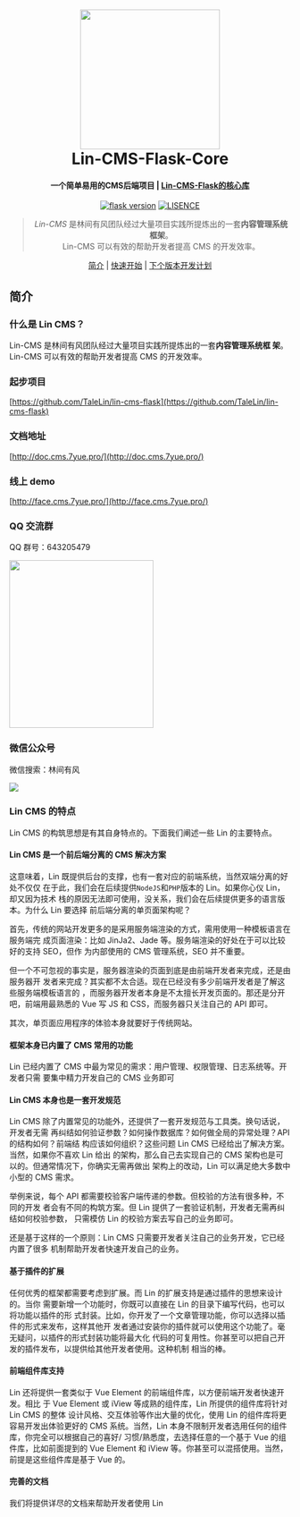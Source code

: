 <h1 align="center">
  <a href="http://doc.cms.7yue.pro/">
  <img src="http://doc.cms.7yue.pro/left-logo.png" width="250"/></a>
  <br>
  Lin-CMS-Flask-Core
</h1>

<h4 align="center">一个简单易用的CMS后端项目 | <a href="http://doc.cms.7yue.pro/" target="_blank">Lin-CMS-Flask的核心库</a></h4>

<p align="center">
  <a href="http://flask.pocoo.org/docs/1.0/" rel="nofollow">
  <img src="https://camo.githubusercontent.com/a9ed6d40bacc7934b206ddcb6450f9cdec89f1a0/68747470733a2f2f696d672e736869656c64732e696f2f62616467652f666c61736b2d253344253344312e302e322d79656c6c6f772e737667" alt="flask version" data-canonical-src="https://camo.githubusercontent.com/a9ed6d40bacc7934b206ddcb6450f9cdec89f1a0/68747470733a2f2f696d672e736869656c64732e696f2f62616467652f666c61736b2d253344253344312e302e322d79656c6c6f772e737667" style="max-width:100%;"></a>
  <a href="http://doc.cms.7yue.pro/" rel="nofollow"><img src="https://img.shields.io/badge/license-MIT-lightgrey.svg" alt="LISENCE" data-canonical-src="https://img.shields.io/badge/license-MIT-lightgrey.svg" style="max-width:100%;"></a>
</p>

<blockquote align="center">
  <em>Lin-CMS</em> 是林间有风团队经过大量项目实践所提炼出的一套<strong>内容管理系统框架</strong>。<br>
 Lin-CMS 可以有效的帮助开发者提高 CMS 的开发效率。
</blockquote>

<p align="center">
  <a href="#简介">简介</a>&nbsp;|&nbsp;<a href="#快速开始">快速开始</a>&nbsp;|&nbsp;<a href="#下个版本开发计划">下个版本开发计划</a>
</p>

## 简介

### 什么是 Lin CMS？

Lin-CMS 是林间有风团队经过大量项目实践所提炼出的一套**内容管理系统框
架**。Lin-CMS 可以有效的帮助开发者提高 CMS 的开发效率。

### 起步项目

[https://github.com/TaleLin/lin-cms-flask](https://github.com/TaleLin/lin-cms-flask)

### 文档地址

[http://doc.cms.7yue.pro/](http://doc.cms.7yue.pro/)

### 线上 demo

[http://face.cms.7yue.pro/](http://face.cms.7yue.pro/)

### QQ 交流群

QQ 群号：643205479

<img class="QR-img" width="258" height="300" src="https://camo.githubusercontent.com/facc358629410637480581abcdf8ec1ceb8c7161/687474703a2f2f696d676c66332e6e6f73646e302e3132362e6e65742f696d672f516b354c576b4a56576b46334e6d6479633278476355745363454a4c4f565631636c45725931644a613046735133453161445a51576c5a485a3264436253743457584131563364525054302e6a70673f696d61676556696577267468756d626e61696c3d313638307830267175616c6974793d39362673747269706d6574613d3026747970653d6a7067">

### 微信公众号

微信搜索：林间有风

<img class="QR-img" src="http://imglf6.nosdn0.126.net/img/YUdIR2E3ME5weEdlNThuRmI4TFh3UWhiNmladWVoaTlXUXpicEFPa1F6czFNYkdmcWRIbGRRPT0.jpg?imageView&thumbnail=500x0&quality=96&stripmeta=0&type=jpg">

### Lin CMS 的特点

Lin CMS 的构筑思想是有其自身特点的。下面我们阐述一些 Lin 的主要特点。

#### Lin CMS 是一个前后端分离的 CMS 解决方案

这意味着，Lin 既提供后台的支撑，也有一套对应的前端系统，当然双端分离的好处不仅仅
在于此，我们会在后续提供`NodeJS`和`PHP`版本的 Lin。如果你心仪 Lin，却又因为技术
栈的原因无法即可使用，没关系，我们会在后续提供更多的语言版本。为什么 Lin 要选择
前后端分离的单页面架构呢？

首先，传统的网站开发更多的是采用服务端渲染的方式，需用使用一种模板语言在服务端完
成页面渲染：比如 JinJa2、Jade 等。服务端渲染的好处在于可以比较好的支持 SEO，但作
为内部使用的 CMS 管理系统，SEO 并不重要。

但一个不可忽视的事实是，服务器渲染的页面到底是由前端开发者来完成，还是由服务器开
发者来完成？其实都不太合适。现在已经没有多少前端开发者是了解这些服务端模板语言的
，而服务器开发者本身是不太擅长开发页面的。那还是分开吧，前端用最熟悉的 Vue 写 JS
和 CSS，而服务器只关注自己的 API 即可。

其次，单页面应用程序的体验本身就要好于传统网站。

#### 框架本身已内置了 CMS 常用的功能

Lin 已经内置了 CMS 中最为常见的需求：用户管理、权限管理、日志系统等。开发者只需
要集中精力开发自己的 CMS 业务即可

#### Lin CMS 本身也是一套开发规范

Lin CMS 除了内置常见的功能外，还提供了一套开发规范与工具类。换句话说，开发者无需
再纠结如何验证参数？如何操作数据库？如何做全局的异常处理？API 的结构如何？前端结
构应该如何组织？这些问题 Lin CMS 已经给出了解决方案。当然，如果你不喜欢 Lin 给出
的架构，那么自己去实现自己的 CMS 架构也是可以的。但通常情况下，你确实无需再做出
架构上的改动，Lin 可以满足绝大多数中小型的 CMS 需求。

举例来说，每个 API 都需要校验客户端传递的参数。但校验的方法有很多种，不同的开发
者会有不同的构筑方案。但 Lin 提供了一套验证机制，开发者无需再纠结如何校验参数，
只需模仿 Lin 的校验方案去写自己的业务即可。

还是基于这样的一个原则：Lin CMS 只需要开发者关注自己的业务开发，它已经内置了很多
机制帮助开发者快速开发自己的业务。

#### 基于插件的扩展

任何优秀的框架都需要考虑到扩展。而 Lin 的扩展支持是通过插件的思想来设计的。当你
需要新增一个功能时，你既可以直接在 Lin 的目录下编写代码，也可以将功能以插件的形
式封装。比如，你开发了一个文章管理功能，你可以选择以插件的形式来发布，这样其他开
发者通过安装你的插件就可以使用这个功能了。毫无疑问，以插件的形式封装功能将最大化
代码的可复用性。你甚至可以把自己开发的插件发布，以提供给其他开发者使用。这种机制
相当的棒。

#### 前端组件库支持

Lin 还将提供一套类似于 Vue Element 的前端组件库，以方便前端开发者快速开发。相比
于 Vue Element 或 iView 等成熟的组件库，Lin 所提供的组件库将针对 Lin CMS 的整体
设计风格、交互体验等作出大量的优化，使用 Lin 的组件库将更容易开发出体验更好的
CMS 系统。当然，Lin 本身不限制开发者选用任何的组件库，你完全可以根据自己的喜好/
习惯/熟悉度，去选择任意的一个基于 Vue 的组件库，比如前面提到的 Vue Element 和
iView 等。你甚至可以混搭使用。当然，前提是这些组件库是基于 Vue 的。

#### 完善的文档

我们将提供详尽的文档来帮助开发者使用 Lin
